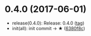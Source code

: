 <a name="0.4.0"></a>
# 0.4.0 (2017-06-01)

* release(0.4.0): Release: 0.4.0 ([tag](https://github.com/ctr-lang/ctr/releases/tag/0.4.0))
* init(all): init commit → ★ ([6380f8c](https://github.com/ctr-lang/ctr/commit/6380f8c))



